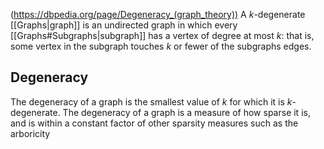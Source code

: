 (https://dbpedia.org/page/Degeneracy_(graph_theory))
A $k$-degenerate [[Graphs|graph]] is an undirected graph in which every [[Graphs#Subgraphs|subgraph]] has a vertex of degree at most $k$: that is, some vertex in the subgraph touches $k$ or fewer of the subgraphs edges. 

## Degeneracy
The degeneracy of a graph is the smallest value of $k$ for which it is $k$-degenerate. The degeneracy of a graph is a measure of how sparse it is, and is within a constant factor of other sparsity measures such as the arboricity

